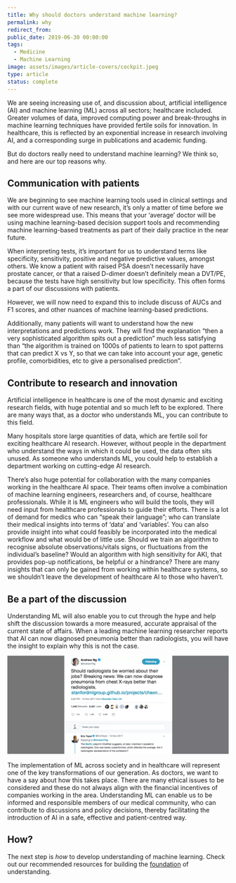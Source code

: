 ```yaml
---
title: Why should doctors understand machine learning?
permalink: why
redirect_from:
public_date: 2019-06-30 00:00:00
tags:
  - Medicine
  - Machine Learning
image: assets/images/article-covers/cockpit.jpeg
type: article
status: complete
---
```

We are seeing increasing use of, and discussion about, artificial intelligence (AI) and machine learning (ML) across all sectors; healthcare included. Greater volumes of data, improved computing power and break-throughs in machine learning techniques have provided fertile soils for innovation. In healthcare, this is reflected by an exponential increase in research involving AI, and a corresponding surge in publications and academic funding.

But do doctors really need to understand machine learning? We think so, and here are our top reasons why.

## Communication with patients

We are beginning to see machine learning tools used in clinical settings and with our current wave of new research, it’s only a matter of time before we see more widespread use. This means that your ‘average’ doctor will be using machine learning-based decision support tools and recommending machine learning-based treatments as part of their daily practice in the near future.

When interpreting tests, it’s important for us to understand terms like specificity, sensitivity, positive and negative predictive values, amongst others. We know a patient with raised PSA doesn’t necessarily have prostate cancer, or that a raised D-dimer doesn’t definitely mean a DVT/PE, because the tests have high sensitivity but low specificity. This often forms a part of our discussions with patients.

However, we will now need to expand this to include discuss of AUCs and F1 scores, and other nuances of machine learning-based predictions.

Additionally, many patients will want to understand how the new interpretations and predictions work. They will find the explanation “then a very sophisticated algorithm spits out a prediction” much less satisfying than “the algorithm is trained on 1000s of patients to learn to spot patterns that can predict X vs Y, so that we can take into account your age, genetic profile, comorbidities, etc to give a personalised prediction”.

## Contribute to research and innovation

Artificial intelligence in healthcare is one of the most dynamic and exciting research fields, with huge potential and so much left to be explored. There are many ways that, as a doctor who understands ML, you can contribute to this field.

Many hospitals store large quantities of data, which are fertile soil for exciting healthcare AI research. However, without people in the department who understand the ways in which it could be used, the data often sits unused. As someone who understands ML, you could help to establish a department working on cutting-edge AI research.

There’s also huge potential for collaboration with the many companies working in the healthcare AI space. Their teams often involve a combination of machine learning engineers, researchers and, of course, healthcare professionals. While it is ML engineers who will build the tools, they will need input from healthcare professionals to guide their efforts. There is a lot of demand for medics who can “speak their language”; who can translate their medical insights into terms of ‘data’ and ‘variables’. You can also provide insight into what could feasibly be incorporated into the medical workflow and what would be of little use. Should we train an algorithm to recognise absolute observations/vitals signs, or fluctuations from the individual’s baseline? Would an algorithm with high sensitivity for AKI, that provides pop-up notifications, be helpful or a hindrance? There are many insights that can only be gained from working within healthcare systems, so we shouldn’t leave the development of healthcare AI to those who haven’t.

## Be a part of the discussion

Understanding ML will also enable you to cut through the hype and help shift the discussion towards a more measured, accurate appraisal of the current state of affairs. When a leading machine learning researcher reports that AI can now diagnosed pneumonia better than radiologists, you will have the insight to explain why this is not the case.

![](/assets/images/article-images/andrew-ng.png)


The implementation of ML across society and in healthcare will represent one of the key transformations of our generation. As doctors, we want to have a say about how this takes place. There are many ethical issues to be considered and these do not always align with the financial incentives of companies working in the area. Understanding ML can enable us to be informed and responsible members of our medical community, who can contribute to discussions and policy decisions, thereby facilitating the introduction of AI in a safe, effective and patient-centred way.

## How?

The next step is _how_ to develop understanding of machine learning. Check out our recommended resources for building the [foundation](/foundation) of understanding.

